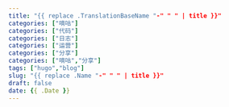 ```yaml
---
title: "{{ replace .TranslationBaseName "-" " " | title }}"
categories: ["嘀咕"]
categories: ["代码"]
categories: ["日志"]
categories: ["运营"]
categories: ["分享"]
categories: ["嘀咕","分享"]
tags: ["hugo","blog"]
slug: "{{ replace .Name "-" " " | title }}"
draft: false
date: {{ .Date }}
---
```


